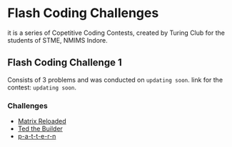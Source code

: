 # Flash Coding Challenges

it is a series of Copetitive Coding Contests, created by Turing Club for the students of STME, NMIMS Indore.

## Flash Coding Challenge 1

Consists of 3 problems and was conducted on `updating soon`.
link for the contest: `updating soon`.

### Challenges

- [Matrix Reloaded](flashCodingChallenge1\challenges\matrix-reloaded.md)
- [Ted the Builder](flashCodingChallenge1\challenges\ted-the-builder.md)
- [p-a-t-t-e-r-n](flashCodingChallenge1\challenges\p-a-t-t-e-r-n.md)